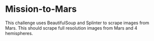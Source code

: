 # Mission-to-Mars
This challenge uses BeautifulSoup and Splinter to scrape images from Mars. This should scrape full resolution images from Mars and 4 hemispheres. 
